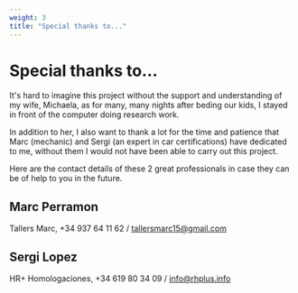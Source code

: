 ```yaml
---
weight: 3
title: "Special thanks to..."
---
```


# Special thanks to...

It's hard to imagine this project without the support and understanding of my wife, Michaela, as for many, many nights after beding our kids, I stayed in front of the computer doing research work.

In addition to her, I also want to thank a lot for the time and patience that Marc (mechanic) and Sergi (an expert in car certifications) have dedicated to me, without them I would not have been able to carry out this project.

Here are the contact details of these 2 great professionals in case they can be of help to you in the future.

## Marc Perramon

Tallers Marc, +34 937 64 11 62 / tallersmarc15@gmail.com

## Sergi Lopez

HR+ Homologaciones, +34 619 80 34 09 / info@rhplus.info